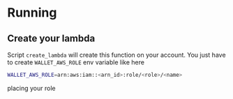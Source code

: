 # Running

## Create your lambda
Script `create_lambda` will create this function on your account.  You just
 have to create `WALLET_AWS_ROLE` env variable like here
 ```bash
WALLET_AWS_ROLE=arn:aws:iam::<arn_id>:role/<role>/<name>
```
placing your role
